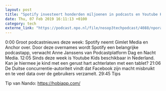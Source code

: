 ```yaml
---
layout: post
title: "Spotify investeert honderden miljoenen in podcasts en Youtube Kids nu ook in Nederland"
date: Thu, 07 Feb 2019 16:11:13 +0100
category: tech
externe_link: "https://podcast.npo.nl/file/nosop3techpodcast/4088/nporadio1_nosop3techpodcast_20190207_spotify-investeert-honderden-miljoenen-in-podcasts-en-youtube-kids-nu-ook-in-nederland.mp3"
---
```


0:00 Groot podcastnieuws deze week: Spotify neemt Gimlet Media en Anchor over. Door deze overnames wordt Spotify een belangrijke podcastapp, verwacht Anne Janssens van Podcastplatform Dag en Nacht Media.
12:05 Sinds deze week is Youtube Kids beschikbaar in Nederland. Kan je hiermee je kind met een gerust hart achterlaten met een tablet?
21:06 De Duitse concurrentie-autoriteit vindt dat Facebook zijn macht misbruikt en te veel data over de gebruikers verzamelt.
29:45 Tips

Tip van Nando: https://hobiapp.com/<img src="http://feeds.feedburner.com/~r/nosop3-tech-podcast/~4/g8E-xSZTfTQ" height="1" width="1" alt=""/>

